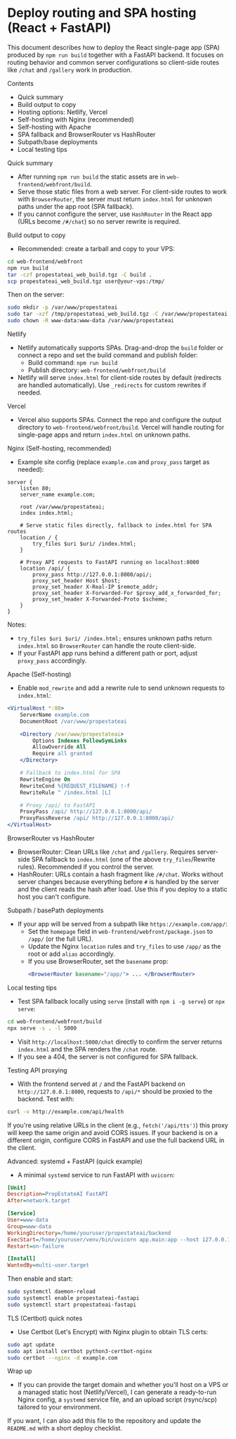 # Deploy routing and SPA hosting (React + FastAPI)

This document describes how to deploy the React single-page app (SPA) produced by `npm run build` together with a FastAPI backend. It focuses on routing behavior and common server configurations so client-side routes like `/chat` and `/gallery` work in production.

Contents
- Quick summary
- Build output to copy
- Hosting options: Netlify, Vercel
- Self-hosting with Nginx (recommended)
- Self-hosting with Apache
- SPA fallback and BrowserRouter vs HashRouter
- Subpath/base deployments
- Local testing tips

Quick summary
- After running `npm run build` the static assets are in `web-frontend/webfront/build`.
- Serve those static files from a web server. For client-side routes to work with `BrowserRouter`, the server must return `index.html` for unknown paths under the app root (SPA fallback).
- If you cannot configure the server, use `HashRouter` in the React app (URLs become `/#/chat`) so no server rewrite is required.

Build output to copy
- Recommended: create a tarball and copy to your VPS:

```bash
cd web-frontend/webfront
npm run build
tar -czf propestateai_web_build.tgz -C build .
scp propestateai_web_build.tgz user@your-vps:/tmp/
```

Then on the server:

```bash
sudo mkdir -p /var/www/propestateai
sudo tar -xzf /tmp/propestateai_web_build.tgz -C /var/www/propestateai
sudo chown -R www-data:www-data /var/www/propestateai
```

Netlify
- Netlify automatically supports SPAs. Drag-and-drop the `build` folder or connect a repo and set the build command and publish folder:
  - Build command: `npm run build`
  - Publish directory: `web-frontend/webfront/build`
- Netlify will serve `index.html` for client-side routes by default (redirects are handled automatically). Use `_redirects` for custom rewrites if needed.

Vercel
- Vercel also supports SPAs. Connect the repo and configure the output directory to `web-frontend/webfront/build`. Vercel will handle routing for single-page apps and return `index.html` on unknown paths.

Nginx (Self-hosting, recommended)
- Example site config (replace `example.com` and `proxy_pass` target as needed):

```nginx
server {
    listen 80;
    server_name example.com;

    root /var/www/propestateai;
    index index.html;

    # Serve static files directly, fallback to index.html for SPA routes
    location / {
        try_files $uri $uri/ /index.html;
    }

    # Proxy API requests to FastAPI running on localhost:8000
    location /api/ {
        proxy_pass http://127.0.0.1:8000/api/;
        proxy_set_header Host $host;
        proxy_set_header X-Real-IP $remote_addr;
        proxy_set_header X-Forwarded-For $proxy_add_x_forwarded_for;
        proxy_set_header X-Forwarded-Proto $scheme;
    }
}
```

Notes:
- `try_files $uri $uri/ /index.html;` ensures unknown paths return `index.html` so `BrowserRouter` can handle the route client-side.
- If your FastAPI app runs behind a different path or port, adjust `proxy_pass` accordingly.

Apache (Self-hosting)
- Enable `mod_rewrite` and add a rewrite rule to send unknown requests to `index.html`:

```apache
<VirtualHost *:80>
    ServerName example.com
    DocumentRoot /var/www/propestateai

    <Directory /var/www/propestateai>
        Options Indexes FollowSymLinks
        AllowOverride All
        Require all granted
    </Directory>

    # Fallback to index.html for SPA
    RewriteEngine On
    RewriteCond %{REQUEST_FILENAME} !-f
    RewriteRule ^ /index.html [L]

    # Proxy /api/ to FastAPI
    ProxyPass /api/ http://127.0.0.1:8000/api/
    ProxyPassReverse /api/ http://127.0.0.1:8000/api/
</VirtualHost>
```

BrowserRouter vs HashRouter
- BrowserRouter: Clean URLs like `/chat` and `/gallery`. Requires server-side SPA fallback to `index.html` (one of the above `try_files`/Rewrite rules). Recommended if you control the server.
- HashRouter: URLs contain a hash fragment like `/#/chat`. Works without server changes because everything before `#` is handled by the server and the client reads the hash after load. Use this if you deploy to a static host you can't configure.

Subpath / basePath deployments
- If your app will be served from a subpath like `https://example.com/app/`:
  - Set the `homepage` field in `web-frontend/webfront/package.json` to `/app/` (or the full URL).
  - Update the Nginx `location` rules and `try_files` to use `/app/` as the root or add `alias` accordingly.
  - If you use BrowserRouter, set the `basename` prop:
    ```jsx
    <BrowserRouter basename="/app/"> ... </BrowserRouter>
    ```

Local testing tips
- Test SPA fallback locally using `serve` (install with `npm i -g serve`) or `npx serve`:

```bash
cd web-frontend/webfront/build
npx serve -s . -l 5000
```

- Visit `http://localhost:5000/chat` directly to confirm the server returns `index.html` and the SPA renders the `/chat` route.
- If you see a 404, the server is not configured for SPA fallback.

Testing API proxying
- With the frontend served at `/` and the FastAPI backend on `http://127.0.0.1:8000`, requests to `/api/*` should be proxied to the backend. Test with:

```bash
curl -v http://example.com/api/health
```

If you're using relative URLs in the client (e.g., `fetch('/api/tts')`) this proxy will keep the same origin and avoid CORS issues. If your backend is on a different origin, configure CORS in FastAPI and use the full backend URL in the client.

Advanced: systemd + FastAPI (quick example)
- A minimal `systemd` service to run FastAPI with `uvicorn`:

```ini
[Unit]
Description=PropEstateAI FastAPI
After=network.target

[Service]
User=www-data
Group=www-data
WorkingDirectory=/home/youruser/propestateai/backend
ExecStart=/home/youruser/venv/bin/uvicorn app.main:app --host 127.0.0.1 --port 8000
Restart=on-failure

[Install]
WantedBy=multi-user.target
```

Then enable and start:

```bash
sudo systemctl daemon-reload
sudo systemctl enable propestateai-fastapi
sudo systemctl start propestateai-fastapi
```

TLS (Certbot) quick notes
- Use Certbot (Let's Encrypt) with Nginx plugin to obtain TLS certs:

```bash
sudo apt update
sudo apt install certbot python3-certbot-nginx
sudo certbot --nginx -d example.com
```

Wrap up
- If you can provide the target domain and whether you'll host on a VPS or a managed static host (Netlify/Vercel), I can generate a ready-to-run Nginx config, a `systemd` service file, and an upload script (rsync/scp) tailored to your environment.

If you want, I can also add this file to the repository and update the `README.md` with a short deploy checklist.
